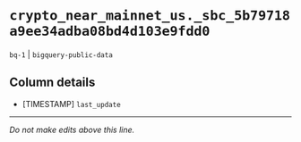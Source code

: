 # `crypto_near_mainnet_us._sbc_5b79718a9ee34adba08bd4d103e9fdd0`
`bq-1` | `bigquery-public-data`

## Column details
* [TIMESTAMP] `last_update`

-------------------------------------------------------------------------------
*Do not make edits above this line.*

